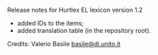 Release notes for Hurtlex EL lexicon version 1.2
- added IDs to the items;
- added translation table (in the repository root).

Credits: Valerio Basile <basile@di.unito.it>
